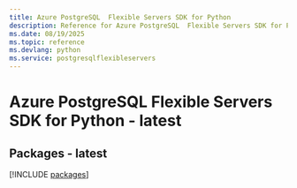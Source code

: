 ```yaml
---
title: Azure PostgreSQL  Flexible Servers SDK for Python
description: Reference for Azure PostgreSQL  Flexible Servers SDK for Python
ms.date: 08/19/2025
ms.topic: reference
ms.devlang: python
ms.service: postgresqlflexibleservers
---
```

# Azure PostgreSQL  Flexible Servers SDK for Python - latest
## Packages - latest
[!INCLUDE [packages](postgresql--flexible-servers-index.md)]